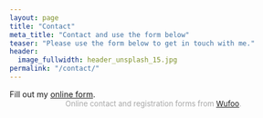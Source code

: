 ```yaml
---
layout: page
title: "Contact"
meta_title: "Contact and use the form below"
teaser: "Please use the form below to get in touch with me."
header:
  image_fullwidth: header_unsplash_15.jpg
permalink: "/contact/"
---
```


<div class="panel">
<div id="4wufoo-mjx3wl70ovpjc3">
Fill out my <a href="https://sursarangi.wufoo.com/forms/mjx3wl70ovpjc3">online form</a>.
</div>
<div id="wuf-adv" style="font-family:inherit;font-size: small;color:#a7a7a7;text-align:center;display:block;">Online contact and registration forms from <a href="http://www.wufoo.com">Wufoo</a>.</div>
<script type="text/javascript">var mjx3wl70ovpjc3;(function(d, t) {
var s = d.createElement(t), options = {
'userName':'sursarangi',
'formHash':'mjx3wl70ovpjc3',
'autoResize':true,
'height':'517',
'async':true,
'host':'wufoo.com',
'header':'show',
'ssl':true};
s.src = ('https:' == d.location.protocol ? 'https://' : 'http://') + 'www.wufoo.com/scripts/embed/form.js';
s.onload = s.onreadystatechange = function() {
var rs = this.readyState; if (rs) if (rs != 'complete') if (rs != 'loaded') return;
try { mjx3wl70ovpjc3 = new WufooForm();mjx3wl70ovpjc3.initialize(options);mjx3wl70ovpjc3.display(); } catch (e) {}};
var scr = d.getElementsByTagName(t)[0], par = scr.parentNode; par.insertBefore(s, scr);
})(document, 'script');</script>

</div>



 [1]: http://www.wufoo.com/
